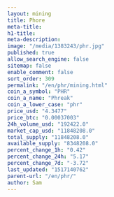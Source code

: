 ```yaml
---
layout: mining
title: Phore
meta-title: 
h1-title: 
meta-description: 
image: "/media/1383243/phr.jpg"
published: true
allow_search_engine: false
sitemap: false
enable_comment: false
sort_order: 309
permalink: "/en/phr/mining.html"
coin_a_symbol: "PHR"
coin_a_name: "Phreak"
coin_a_lower_case: "phr"
price_usd: "4.3477"
price_btc: "0.00037003"
24h_volume_usd: "192422.0"
market_cap_usd: "11848208.0"
total_supply: "11848208.0"
available_supply: "8348208.0"
percent_change_1h: "0.42"
percent_change_24h: "5.17"
percent_change_7d: "-3.72"
last_updated: "1517140762"
parent-url: "/en/phr/"
author: Sam
---
```


